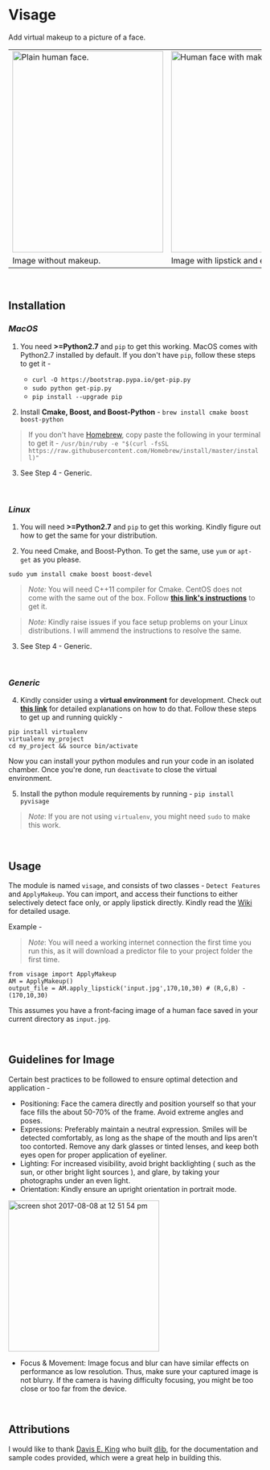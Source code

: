 # Visage
Add virtual makeup to a picture of a face.

<table>
<tr>
<td> <img width='300' height='400' text='Before' alt="Plain human face." src="https://user-images.githubusercontent.com/11678594/30020825-ef9a1d74-9182-11e7-93f3-90a218de516b.png"> </td>
<td> <img width='300' height='400' text='After' alt="Human face with makeup." src="https://user-images.githubusercontent.com/11678594/30020826-efe4d6ca-9182-11e7-9b59-0324abdf7219.png"> </td>
</tr>
<tr>
<td>Image without makeup.</td>
<td>Image with lipstick and eyeliner.</td>
</tr>
</table>

<br />


## Installation 

### _MacOS_

1. You need **>=Python2.7** and `pip` to get this working. MacOS comes with Python2.7 installed by default. If you don't have `pip`, follow these steps to get it - 	
	* `curl -O https://bootstrap.pypa.io/get-pip.py`
	* `sudo python get-pip.py`
	* `pip install --upgrade pip`


2. Install **Cmake, Boost, and Boost-Python** - `brew install cmake boost boost-python`
> If you don't have [Homebrew](https://brew.sh/), copy paste the following in your terminal to get it - 
`/usr/bin/ruby -e "$(curl -fsSL https://raw.githubusercontent.com/Homebrew/install/master/install)"`

3. See Step 4 - Generic.

<br />

### _Linux_

1. You will need **>=Python2.7** and `pip` to get this working.
Kindly figure out how to get the same for your distribution.

2. You need Cmake, and Boost-Python. To get the same, use `yum` or `apt-get` as you please.
```
sudo yum install cmake boost boost-devel 
```
>*Note:* You will need C++11 compiler for Cmake. CentOS does not come with the same out of the box. Follow [**this link's instructions**](https://hiltmon.com/blog/2015/08/09/c-plus-plus-11-on-centos-6-dot-6/) to get it.

>*Note:* Kindly raise issues if you face setup problems on your Linux distributions. I will ammend the instructions to resolve the same.

3. See Step 4 - Generic.

<br />

### _Generic_

4. Kindly consider using a **virtual environment** for development. Check out [**this link**](http://docs.python-guide.org/en/latest/dev/virtualenvs/) for detailed explanations on how to do that. Follow these steps to get up and running quickly -
```
pip install virtualenv
virtualenv my_project
cd my_project && source bin/activate
```
Now you can install your python modules and run your code in an isolated chamber. Once you're done, run `deactivate` to close the virtual environment.

5. Install the python module requirements by running - `pip install pyvisage`
>_Note_: If you are not using `virtualenv`, you might need `sudo` to make this work.

<br />

## Usage

The module is named `visage`, and consists of two classes - `Detect Features` and `ApplyMakeup`. You can import, and access their functions to either selectively detect face only, or apply lipstick directly. Kindly read the [Wiki](https://github.com/hriddhidey/visage/wiki) for detailed usage.

Example - 
>_Note_: You will need a working internet connection the first time you run this, as it will download a predictor file to your project folder the first time.
```
from visage import ApplyMakeup
AM = ApplyMakeup()
output_file = AM.apply_lipstick('input.jpg',170,10,30) # (R,G,B) - (170,10,30)
```
This assumes you have a front-facing image of a human face saved in your current directory as `input.jpg`.

<br />

## Guidelines for Image

Certain best practices to be followed to ensure optimal detection and application -
* Positioning: Face the camera directly and position yourself so that your face fills the about 50-70% of the frame. Avoid extreme angles and poses.
* Expressions: Preferably maintain a neutral expression. Smiles will be detected comfortably, as long as the shape of the mouth and lips aren't too contorted. Remove any dark glasses or tinted lenses, and keep both eyes open for proper application of eyeliner.
* Lighting: For increased visibility, avoid bright backlighting ( such as the sun, or other bright light sources ), and glare, by taking your photographs under an even light. 
* Orientation: Kindly ensure an upright orientation in portrait mode.
<img width="300" alt="screen shot 2017-08-08 at 12 51 54 pm" src="https://user-images.githubusercontent.com/11678594/30049806-9e7d90bc-9239-11e7-9db0-57825c1c4928.png">

* Focus & Movement: Image focus and blur can have similar effects on performance as low resolution. Thus, make sure your captured image is not blurry. If the camera is having difficulty focusing, you might be too close or too far from the device.

<br />

## Attributions
I would like to thank [Davis E. King](https://github.com/davisking) who built [dlib](http://dlib.net/), for the documentation and sample codes provided, which were a great help in building this.

<br />
